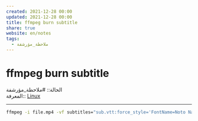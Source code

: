 ```yaml
---  
created: 2021-12-28 00:00  
updated: 2021-12-28 00:00  
title: ffmpeg burn subtitle  
share: true  
website: en/notes  
tags:  
  - ملاحظة_مؤرشفة  
---  
```

  
  
# ffmpeg burn subtitle  
  
الحالة:: #ملاحظة_مؤرشفة  
المعرفة:: [Linux](Linux)  
  
---  
  
```bash  
ffmpeg -i file.mp4 -vf subtitles="sub.vtt:force_style='FontName=Noto Naskh Arabic,Fontsize=30'" out.mp4  
```  
